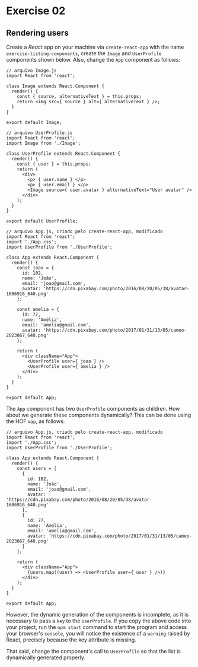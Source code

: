 # Exercise 02

## Rendering users

Create a *React* app on your machine via `create-react-app` with the name `exercise-listing-components`, create the `Image` and `UserProfile` components shown below. Also, change the `App` component as follows:

```
// arquivo Image.js
import React from 'react';

class Image extends React.Component {
  render() {
    const { source, alternativeText } = this.props;
    return <img src={ source } alt={ alternativeText } />;
  }
}

export default Image;
```

```
// arquivo UserProfile.js
import React from 'react';
import Image from './Image';

class UserProfile extends React.Component {
  render() {
    const { user } = this.props;
    return (
      <div>
        <p> { user.name } </p>
        <p> { user.email } </p>
        <Image source={ user.avatar } alternativeText="User avatar" />
      </div>
    );
  }
}

export default UserProfile;
```

```
// arquivo App.js, criado pelo create-react-app, modificado
import React from 'react';
import './App.css';
import UserProfile from './UserProfile';

class App extends React.Component {
  render() {
    const joao = {
      id: 102,
      name: 'João',
      email: 'joao@gmail.com',
      avatar: 'https://cdn.pixabay.com/photo/2016/08/20/05/38/avatar-1606916_640.png'
    };

    const amelia = {
      id: 77,
      name: 'Amélia',
      email: 'amelia@gmail.com',
      avatar: 'https://cdn.pixabay.com/photo/2017/01/31/13/05/cameo-2023867_640.png'
    };

    return (
      <div className="App">
        <UserProfile user={ joao } />
        <UserProfile user={ amelia } />
      </div>
    );
  }
}

export default App;
```

The `App` component has two `UserProfile` components as children. How about we generate these components dynamically? This can be done using the HOF `map`, as follows:

```
// arquivo App.js, criado pelo create-react-app, modificado
import React from 'react';
import './App.css';
import UserProfile from './UserProfile';

class App extends React.Component {
  render() {
    const users = [
      {
        id: 102,
        name: 'João',
        email: 'joao@gmail.com',
        avatar: 'https://cdn.pixabay.com/photo/2016/08/20/05/38/avatar-1606916_640.png'
      },
      {
        id: 77,
        name: 'Amélia',
        email: 'amelia@gmail.com',
        avatar: 'https://cdn.pixabay.com/photo/2017/01/31/13/05/cameo-2023867_640.png'
      }
    ];

    return (
      <div className="App">
        {users.map((user) => <UserProfile user={ user } />)}
      </div>
    );
  }
}

export default App;
```

However, the dynamic generation of the components is incomplete, as it is necessary to pass a `key` to the `UserProfile`. If you copy the above code into your project, run the `npm start` command to start the program and access your browser's `console`, you will notice the existence of a `warning` raised by React, precisely because the key attribute is missing.

That said, change the component's call to `UserProfile` so that the list is dynamically generated properly.